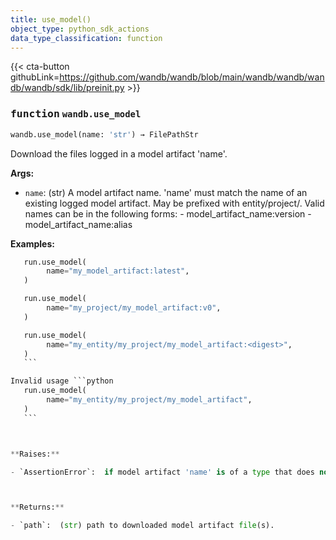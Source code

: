 ```yaml
---
title: use_model()
object_type: python_sdk_actions
data_type_classification: function
---
```


{{< cta-button githubLink=https://github.com/wandb/wandb/blob/main/wandb/wandb/wandb/wandb/sdk/lib/preinit.py >}}




### <kbd>function</kbd> `wandb.use_model`

```python
wandb.use_model(name: 'str') → FilePathStr
```

Download the files logged in a model artifact 'name'. 



**Args:**
 
 - `name`:  (str) A model artifact name. 'name' must match the name of an existing logged  model artifact.  May be prefixed with entity/project/. Valid names  can be in the following forms: 
            - model_artifact_name:version 
            - model_artifact_name:alias 



**Examples:**
 ```python
    run.use_model(
         name="my_model_artifact:latest",
    )

    run.use_model(
         name="my_project/my_model_artifact:v0",
    )

    run.use_model(
         name="my_entity/my_project/my_model_artifact:<digest>",
    )
    ``` 

Invalid usage ```python
    run.use_model(
         name="my_entity/my_project/my_model_artifact",
    )
    ``` 



**Raises:**
 
 - `AssertionError`:  if model artifact 'name' is of a type that does not contain the substring 'model'. 



**Returns:**
 
 - `path`:  (str) path to downloaded model artifact file(s). 
